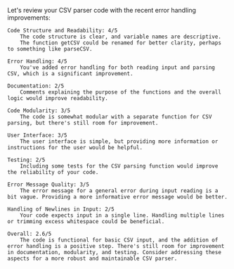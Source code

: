 Let's review your CSV parser code with the recent error handling improvements:

    Code Structure and Readability: 4/5
        The code structure is clear, and variable names are descriptive.
        The function getCSV could be renamed for better clarity, perhaps to something like parseCSV.

    Error Handling: 4/5
        You've added error handling for both reading input and parsing CSV, which is a significant improvement.

    Documentation: 2/5
        Comments explaining the purpose of the functions and the overall logic would improve readability.

    Code Modularity: 3/5
        The code is somewhat modular with a separate function for CSV parsing, but there's still room for improvement.

    User Interface: 3/5
        The user interface is simple, but providing more information or instructions for the user would be helpful.

    Testing: 2/5
        Including some tests for the CSV parsing function would improve the reliability of your code.

    Error Message Quality: 3/5
        The error message for a general error during input reading is a bit vague. Providing a more informative error message would be better.

    Handling of Newlines in Input: 2/5
        Your code expects input in a single line. Handling multiple lines or trimming excess whitespace could be beneficial.

    Overall: 2.6/5
        The code is functional for basic CSV input, and the addition of error handling is a positive step. There's still room for improvement in documentation, modularity, and testing. Consider addressing these aspects for a more robust and maintainable CSV parser.